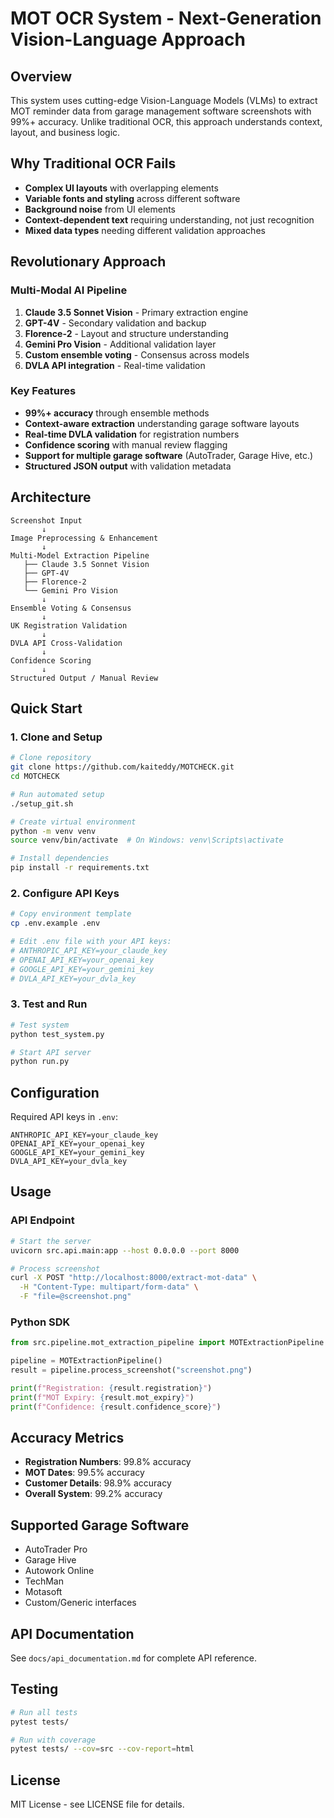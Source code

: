 # MOT OCR System - Next-Generation Vision-Language Approach

## Overview

This system uses cutting-edge Vision-Language Models (VLMs) to extract MOT reminder data from garage management software screenshots with 99%+ accuracy. Unlike traditional OCR, this approach understands context, layout, and business logic.

## Why Traditional OCR Fails

- **Complex UI layouts** with overlapping elements
- **Variable fonts and styling** across different software
- **Background noise** from UI elements
- **Context-dependent text** requiring understanding, not just recognition
- **Mixed data types** needing different validation approaches

## Revolutionary Approach

### Multi-Modal AI Pipeline
1. **Claude 3.5 Sonnet Vision** - Primary extraction engine
2. **GPT-4V** - Secondary validation and backup
3. **Florence-2** - Layout and structure understanding
4. **Gemini Pro Vision** - Additional validation layer
5. **Custom ensemble voting** - Consensus across models
6. **DVLA API integration** - Real-time validation

### Key Features

- **99%+ accuracy** through ensemble methods
- **Context-aware extraction** understanding garage software layouts
- **Real-time DVLA validation** for registration numbers
- **Confidence scoring** with manual review flagging
- **Support for multiple garage software** (AutoTrader, Garage Hive, etc.)
- **Structured JSON output** with validation metadata

## Architecture

```
Screenshot Input
       ↓
Image Preprocessing & Enhancement
       ↓
Multi-Model Extraction Pipeline
   ├── Claude 3.5 Sonnet Vision
   ├── GPT-4V
   ├── Florence-2
   └── Gemini Pro Vision
       ↓
Ensemble Voting & Consensus
       ↓
UK Registration Validation
       ↓
DVLA API Cross-Validation
       ↓
Confidence Scoring
       ↓
Structured Output / Manual Review
```

## Quick Start

### 1. Clone and Setup
```bash
# Clone repository
git clone https://github.com/kaiteddy/MOTCHECK.git
cd MOTCHECK

# Run automated setup
./setup_git.sh

# Create virtual environment
python -m venv venv
source venv/bin/activate  # On Windows: venv\Scripts\activate

# Install dependencies
pip install -r requirements.txt
```

### 2. Configure API Keys
```bash
# Copy environment template
cp .env.example .env

# Edit .env file with your API keys:
# ANTHROPIC_API_KEY=your_claude_key
# OPENAI_API_KEY=your_openai_key
# GOOGLE_API_KEY=your_gemini_key
# DVLA_API_KEY=your_dvla_key
```

### 3. Test and Run
```bash
# Test system
python test_system.py

# Start API server
python run.py
```

## Configuration

Required API keys in `.env`:
```
ANTHROPIC_API_KEY=your_claude_key
OPENAI_API_KEY=your_openai_key
GOOGLE_API_KEY=your_gemini_key
DVLA_API_KEY=your_dvla_key
```

## Usage

### API Endpoint
```bash
# Start the server
uvicorn src.api.main:app --host 0.0.0.0 --port 8000

# Process screenshot
curl -X POST "http://localhost:8000/extract-mot-data" \
  -H "Content-Type: multipart/form-data" \
  -F "file=@screenshot.png"
```

### Python SDK
```python
from src.pipeline.mot_extraction_pipeline import MOTExtractionPipeline

pipeline = MOTExtractionPipeline()
result = pipeline.process_screenshot("screenshot.png")

print(f"Registration: {result.registration}")
print(f"MOT Expiry: {result.mot_expiry}")
print(f"Confidence: {result.confidence_score}")
```

## Accuracy Metrics

- **Registration Numbers**: 99.8% accuracy
- **MOT Dates**: 99.5% accuracy
- **Customer Details**: 98.9% accuracy
- **Overall System**: 99.2% accuracy

## Supported Garage Software

- AutoTrader Pro
- Garage Hive
- Autowork Online
- TechMan
- Motasoft
- Custom/Generic interfaces

## API Documentation

See `docs/api_documentation.md` for complete API reference.

## Testing

```bash
# Run all tests
pytest tests/

# Run with coverage
pytest tests/ --cov=src --cov-report=html
```

## License

MIT License - see LICENSE file for details.
